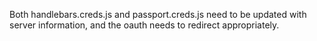 Both handlebars.creds.js and passport.creds.js need to be updated with server information, and the oauth needs to redirect appropriately.